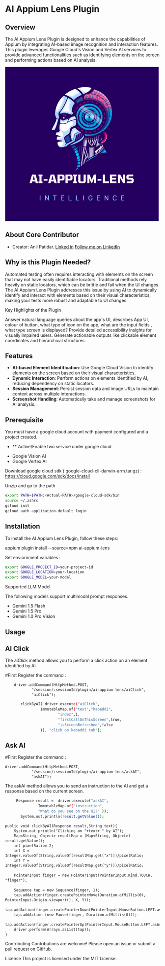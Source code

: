 # AI Appium Lens Plugin


## Overview

The AI Appium Lens Plugin is designed to enhance the capabilities of Appium by integrating AI-based image recognition and interaction features. This plugin leverages Google Cloud's Vision and Vertex AI services to provide advanced functionalities such as identifying elements on the screen and performing actions based on AI analysis.

![image](https://github.com/AnilPatidar/AI-Appium-Lens-Plugin/blob/main/AI-APPIUM-LENS.png)

## About Core Contributor

* Creator: Anil Patidar. [Linked in](https://in.linkedin.com/in/anilpatidar)
 [Follow me on LinkedIn](www.linkedin.com/comm/mynetwork/discovery-see-all?usecase=PEOPLE_FOLLOWS&followMember=anilpatidar)


## Why is this Plugin Needed?

Automated testing often requires interacting with elements on the screen that may not have easily identifiable locators. Traditional methods rely heavily on static locators, which can be brittle and fail when the UI changes. The AI Appium Lens Plugin addresses this issue by using AI to dynamically identify and interact with elements based on their visual characteristics, making your tests more robust and adaptable to UI changes.

Key Highlights of the Plugin

Answer natural language queries about the app's UI, describes App UI, colour of button, what type of icon on the app, what are the input fields , what type screen is displayed?
Provide detailed accessibility insights for visually impaired users.
Generate actionable outputs like clickable element coordinates and hierarchical structures.

## Features

- **AI-based Element Identification**: Use Google Cloud Vision to identify elements on the screen based on their visual characteristics.
- **Dynamic Interaction**: Perform actions on elements identified by AI, reducing dependency on static locators.
- **Session Management**: Persist session data and image URLs to maintain context across multiple interactions.
- **Screenshot Handling**: Automatically take and manage screenshots for AI analysis.

## Prerequisite

You must have a google cloud account with payment configured and a project created.
- ** Active/Enable two service under google cloud
* Google Vision AI 
* Google Vertex AI 

Download google cloud sdk ( google-cloud-cli-darwin-arm.tar.gz) : https://cloud.google.com/sdk/docs/install

Unzip and go to the path

```sh
export PATH=$PATH:<Actual-PATH>/google-cloud-sdk/bin
source ~/.zshrc
gcloud init
gcloud auth application-default login

```

## Installation

To install the AI Appium Lens Plugin, follow these steps:

appium plugin install --source=npm ai-appium-lens

Set enviornment variables :

```sh
export GOOGLE_PROJECT_ID=your-project-id
export GOOGLE_LOCATION=your-location
export GOOGLE_MODEL=your-model
```
Supported LLM Model

The following models support multimodal prompt responses.
* Gemini 1.5 Flash
* Gemini 1.5 Pro
* Gemini 1.0 Pro Vision
  
## Usage

## AI Click

The aiClick method allows you to perform a click action on an element identified by AI.

#First Register the command : 

 
        driver.addCommand(HttpMethod.POST,
                "/session/:sessionId/plugin/ai-appium-lens/aiClick",
                "aiClick");
                

```sh
       clickByAI( driver.execute("aiClick",
                ImmutableMap.of("text","kabaddi",
                        "index",1,
                        "firstCallOnThisScreen",true,
                        "isScreenRefreshed",false
                )), "click on kabaddi tab");
```

## Ask AI

#First Register the command : 

    driver.addCommand(HttpMethod.POST,
                "/session/:sessionId/plugin/ai-appium-lens/askAI",
                "askAI");

The askAI method allows you to send an instruction to the AI and get a response based on the current screen.

```sh
     Response result =  driver.execute("askAI",
               ImmutableMap.of("instruction",
               "What do you see on the UI?" ));
       System.out.println(result.getValue());
```


    public void clickByAI(Response result,String text){
        System.out.println("Clicking on "+text+ " by AI");
        Map<String, Object> resultMap = (Map<String, Object>) result.getValue();
        int pixelRatio= 2;
        int X =  Integer.valueOf(String.valueOf(resultMap.get("x")))/pixelRatio;
        int Y =  Integer.valueOf(String.valueOf(resultMap.get("y")))/pixelRatio;

        PointerInput finger = new PointerInput(PointerInput.Kind.TOUCH, "finger");

        Sequence tap = new Sequence(finger, 1);
        tap.addAction(finger.createPointerMove(Duration.ofMillis(0), PointerInput.Origin.viewport(), X, Y));
        tap.addAction(finger.createPointerDown(PointerInput.MouseButton.LEFT.asArg()));
        tap.addAction (new Pause(finger, Duration.ofMillis(0)));
        tap.addAction(finger.createPointerUp(PointerInput.MouseButton.LEFT.asArg()));
        driver.perform(Arrays.asList(tap));
    }

Contributing
Contributions are welcome! Please open an issue or submit a pull request on GitHub.

License
This project is licensed under the MIT License.
